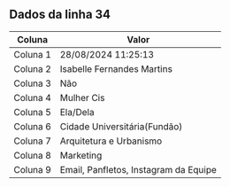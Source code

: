 ## Dados da linha 34

| Coluna | Valor |
|--------|-------|
| Coluna 1 | 28/08/2024 11:25:13 |
| Coluna 2 | Isabelle Fernandes Martins |
| Coluna 3 | Não |
| Coluna 4 | Mulher Cis |
| Coluna 5 | Ela/Dela |
| Coluna 6 | Cidade Universitária(Fundão) |
| Coluna 7 | Arquitetura e Urbanismo |
| Coluna 8 | Marketing |
| Coluna 9 | Email, Panfletos, Instagram da Equipe |
